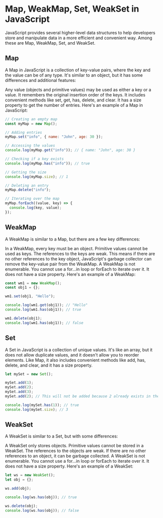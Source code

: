 # Map, WeakMap, Set, WeakSet in JavaScript
JavaScript provides several higher-level data structures to help developers store and manipulate data in a more efficient and convenient way. Among these are Map, WeakMap, Set, and WeakSet.

## Map
A Map in JavaScript is a collection of key-value pairs, where the key and the value can be of any type. It's similar to an object, but it has some differences and additional features:

Any value (objects and primitive values) may be used as either a key or a value.
It remembers the original insertion order of the keys.
It includes convenient methods like set, get, has, delete, and clear.
It has a size property to get the number of entries.
Here's an example of a Map in JavaScript:

```javascript
// Creating an empty map
const myMap = new Map();

// Adding entries
myMap.set("info", { name: "John", age: 30 });

// Accessing the values
console.log(myMap.get("info")); // { name: "John", age: 30 }

// Checking if a key exists
console.log(myMap.has("info")); // true

// Getting the size
console.log(myMap.size); // 1

// Deleting an entry
myMap.delete("info");

// Iterating over the map
myMap.forEach((value, key) => {
  console.log(key, value);
});

```


## WeakMap

A WeakMap is similar to a Map, but there are a few key differences:

In a WeakMap, every key must be an object. Primitive values cannot be used as keys.
The references to the keys are weak. This means if there are no other references to the key object, JavaScript's garbage collector can remove the key-value pair from the WeakMap.
A WeakMap is not enumerable. You cannot use a for...in loop or forEach to iterate over it.
It does not have a size property.
Here's an example of a WeakMap:

```javascript
const wm1 = new WeakMap();
const obj1 = {};

wm1.set(obj1, "Hello");

console.log(wm1.get(obj1)); // "Hello"
console.log(wm1.has(obj1)); // true

wm1.delete(obj1);
console.log(wm1.has(obj1)); // false

```

## Set

A Set in JavaScript is a collection of unique values. It's like an array, but it does not allow duplicate values, and it doesn't allow you to reorder elements. Like Map, it also includes convenient methods like add, has, delete, and clear, and it has a size property.

```javascript
let mySet = new Set();

mySet.add(1);
mySet.add(2);
mySet.add(3);
mySet.add(2); // This will not be added because 2 already exists in the set

console.log(mySet.has(1)); // true
console.log(mySet.size); // 3

```


## WeakSet

A WeakSet is similar to a Set, but with some differences:

A WeakSet only stores objects. Primitive values cannot be stored in a WeakSet.
The references to the objects are weak. If there are no other references to an object, it can be garbage collected.
A WeakSet is not enumerable. You cannot use a for...in loop or forEach to iterate over it.
It does not have a size property.
Here's an example of a WeakSet:

```javascript
let ws = new WeakSet();
let obj = {};

ws.add(obj);

console.log(ws.has(obj)); // true

ws.delete(obj);
console.log(ws.has(obj)); // false

```